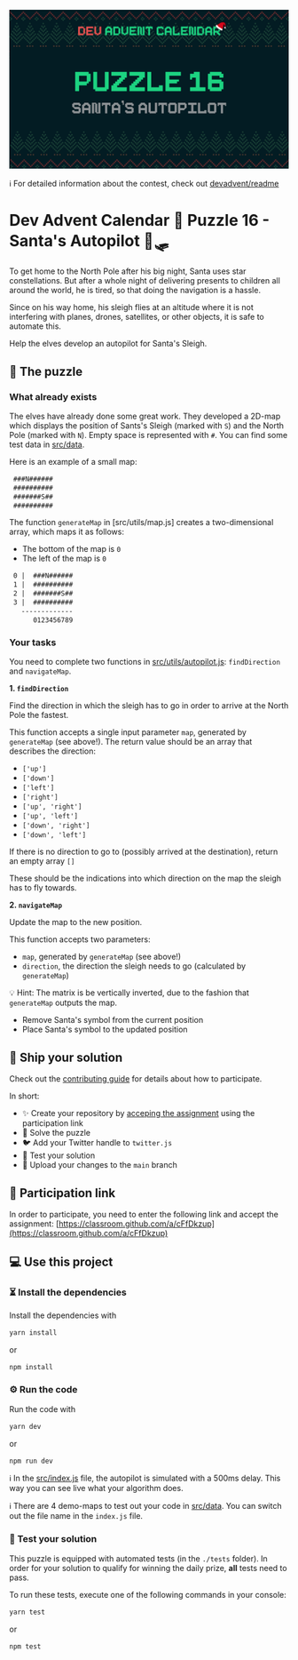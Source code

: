 ![](README.cover.jpg)

ℹ️ For detailed information about the contest, check out [devadvent/readme](https://github.com/devadvent/readme/)

# Dev Advent Calendar 🎅 Puzzle 16 - Santa's Autopilot 🤖🛷

To get home to the North Pole after his big night, Santa uses star constellations.
But after a whole night of delivering presents to children all around the world, he is tired, so that doing the navigation is a hassle.

Since on his way home, his sleigh flies at an altitude where it is not interfering with planes, drones, satellites, or other objects, it is safe to automate this.

Help the elves develop an autopilot for Santa's Sleigh.

## 🧩 The puzzle

### What already exists

The elves have already done some great work. They developed a 2D-map which displays the position of Sants's Sleigh (marked with `S`) and the North Pole (marked with `N`). Empty space is represented with `#`.
You can find some test data in [src/data](src/data).

Here is an example of a small map:

```
 ###N######
 ##########
 #######S##
 ##########
```

The function `generateMap` in [src/utils/map.js] creates a two-dimensional array, which maps it as follows:

-   The bottom of the map is `0`
-   The left of the map is `0`

```
 0 |  ###N######
 1 |  ##########
 2 |  #######S##
 3 |  ##########
   -------------
      0123456789
```

### Your tasks

You need to complete two functions in [src/utils/autopilot.js](src/utils/autopilot.js): `findDirection` and `navigateMap`.

**1. `findDirection`**

Find the direction in which the sleigh has to go in order to arrive at the North Pole the fastest.

This function accepts a single input parameter `map`, generated by `generateMap` (see above!).
The return value should be an array that describes the direction:

-   `['up']`
-   `['down']`
-   `['left']`
-   `['right']`
-   `['up', 'right']`
-   `['up', 'left']`
-   `['down', 'right']`
-   `['down', 'left']`

If there is no direction to go to (possibly arrived at the destination), return an empty array `[]`

These should be the indications into which direction on the map the sleigh has to fly towards.

**2. `navigateMap`**

Update the map to the new position.

This function accepts two parameters:

-   `map`, generated by `generateMap` (see above!)
-   `direction`, the direction the sleigh needs to go (calculated by `generateMap`)

💡 Hint: The matrix is be vertically inverted, due to the fashion that `generateMap` outputs the map.

-   Remove Santa's symbol from the current position
-   Place Santa's symbol to the updated position

## 🚢 Ship your solution

Check out the [contributing guide](https://github.com/devadvent/readme/blob/main/CONTRIBUTING.md) for details about how to participate.

In short:

-   ✨ Create your repository by [acceping the assignment](https://classroom.github.com/a/cFfDkzup) using the participation link
-   🧩 Solve the puzzle
-   🐦 Add your Twitter handle to `twitter.js`
-   🤖 Test your solution
-   🚀 Upload your changes to the `main` branch

## 🔗 Participation link

In order to participate, you need to enter the following link and accept the assignment:
[https://classroom.github.com/a/cFfDkzup](https://classroom.github.com/a/cFfDkzup)

## 💻 Use this project

### ⏳ Install the dependencies

Install the dependencies with

```bash
yarn install
```

or

```bash
npm install
```

### ⚙️ Run the code

Run the code with

```bash
yarn dev
```

or

```bash
npm run dev
```

ℹ️ In the [src/index.js](src/index.js) file, the autopilot is simulated with a 500ms delay. This way you can see live what your algorithm does.

ℹ️ There are 4 demo-maps to test out your code in [src/data](src/data). You can switch out the file name in the `index.js` file.

### 🤖 Test your solution

This puzzle is equipped with automated tests (in the `./tests` folder). In order for your solution to qualify for winning the daily prize, **all** tests need to pass.

To run these tests, execute one of the following commands in your console:

```bash
yarn test
```

or

```bash
npm test
```
